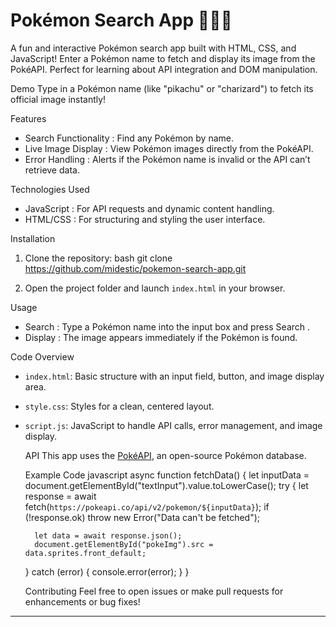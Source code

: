 

# Pokémon Search App 🕵️‍♂️✨

A fun and interactive Pokémon search app built with HTML, CSS, and JavaScript! Enter a Pokémon name to fetch and display its image from the PokéAPI. Perfect for learning about API integration and DOM manipulation.

  Demo
Type in a Pokémon name (like "pikachu" or "charizard") to fetch its official image instantly!

  Features
-  Search Functionality : Find any Pokémon by name.
-  Live Image Display : View Pokémon images directly from the PokéAPI.
-  Error Handling : Alerts if the Pokémon name is invalid or the API can’t retrieve data.

  Technologies Used
-  JavaScript : For API requests and dynamic content handling.
-  HTML/CSS : For structuring and styling the user interface.

  Installation
1. Clone the repository:
    bash
   git clone https://github.com/midestic/pokemon-search-app.git
    
2. Open the project folder and launch `index.html` in your browser.

  Usage
-  Search : Type a Pokémon name into the input box and press  Search .
-  Display : The image appears immediately if the Pokémon is found.

  Code Overview
- `index.html`: Basic structure with an input field, button, and image display area.
- `style.css`: Styles for a clean, centered layout.
- `script.js`: JavaScript to handle API calls, error management, and image display.

  API
This app uses the [PokéAPI](https://pokeapi.co/), an open-source Pokémon database.

  Example Code
 javascript
async function fetchData() {
    let inputData = document.getElementById("textInput").value.toLowerCase();
    try {
        let response = await fetch(`https://pokeapi.co/api/v2/pokemon/${inputData}`);
        if (!response.ok) throw new Error("Data can't be fetched");

        let data = await response.json();
        document.getElementById("pokeImg").src = data.sprites.front_default;
    } catch (error) {
        console.error(error);
    }
}
 

  Contributing
Feel free to open issues or make pull requests for enhancements or bug fixes!

---

